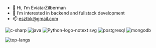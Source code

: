 - 👋 Hi, I’m EviatarZilberman
- 👀 I’m interested in backend and fullstack development
- 📫 esztbk@gmail.com

![c-sharp](https://github.com/EviatarZilberman/EviatarZilberman/assets/101967227/ed9e606a-1fe1-42b1-95fa-dc5fd5d9aee2)
![java](https://github.com/EviatarZilberman/EviatarZilberman/assets/101967227/8a6cc637-550d-4bcc-816f-35ec78cd3c0f)
![Python-logo-notext svg](https://github.com/EviatarZilberman/EviatarZilberman/assets/101967227/5dc153d3-d8f0-45a8-93e0-89c848bcbf5b)
![postgresql](https://github.com/EviatarZilberman/EviatarZilberman/assets/101967227/32c2c723-590e-43db-aa4d-3a1e889e9cbf)
![mongodb](https://github.com/EviatarZilberman/EviatarZilberman/assets/101967227/ddd26b09-d27a-420d-aa3a-6d4e86a5343b)

<img alt="top-langs" src="https://github-readme-stats.vercel.app/api/top-langs/?username=eviatarzilberman&layout=compact"/>
